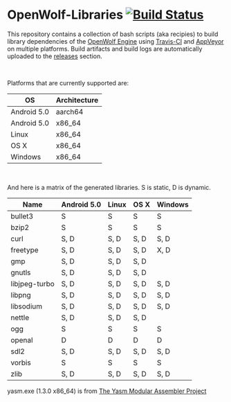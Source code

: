 OpenWolf-Libraries [![Build Status](https://travis-ci.com/GrangerHub/OpenWolf-Libraries.svg?branch=master)](https://travis-ci.com/GrangerHub/OpenWolf-Libraries)
==================

This repository contains a collection of bash scripts (aka recipies) to build library dependencies of the [OpenWolf Engine](https://github.com/TheDushan/OpenWolf-Engine) using [Travis-CI](https://travis-ci.com) and [AppVeyor](https://www.appveyor.com/) on multiple platforms.  Build artifacts and build logs are automatically uploaded to the [releases](https://github.com/GrangerHub/OpenWolf-Libraries/releases) section.

<br>

Platforms that are currently supported are:

| OS          | Architecture |
| ----------- | ------------ |
| Android 5.0 | aarch64      |
| Android 5.0 | x86_64       |
| Linux       | x86_64       |
| OS X        | x86_64       |
| Windows     | x86_64       |

<br>

And here is a matrix of the generated libraries.  S is static, D is dynamic.

| Name          | Android 5.0 | Linux | OS X | Windows |
| ------------- | ----------- | ----- | ---- | ------- |
| bullet3       | S           | S     | S    | S       |
| bzip2         | S           | S     | S    | S       |
| curl          | S, D        | S, D  | S, D | S, D    |
| freetype      | S, D        | S, D  | S, D | X, D    |
| gmp           | S, D        | S, D  | S, D |         |
| gnutls        | S, D        | S, D  | S, D |         |
| libjpeg-turbo | S, D        | S, D  | S, D | S, D    |
| libpng        | S, D        | S, D  | S, D | S, D    |
| libsodium     | S, D        | S, D  | S, D | S, D    |
| nettle        | S, D        | S, D  | S, D |         |
| ogg           | S           | S     | S    | S       |
| openal        | D           | D     | D    | D       |
| sdl2          | S, D        | S, D  | S, D | S, D    |
| vorbis        | S           | S     | S    | S       |
| zlib          | S, D        | S, D  | S, D | S, D    |

yasm.exe (1.3.0 x86_64) is from [The Yasm Modular Assembler Project](https://yasm.tortall.net/Download.html)